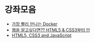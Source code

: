 # 강좌모음

- [가장 빨리 만나는 Docker](./가장%20빨리%20만나는%20Docker/README.md)
- [웹을 알고싶다면?? HTML5 & CSS3부터 !!!](./웹을%20알고싶다면%20-%20HTML5%20%26%20CSS3부터%20!!!/README.md)
- [HTML5, CSS3 and JavaScript](./HTML5%2C%20CSS3%20and%20JavaScript/README.md)
